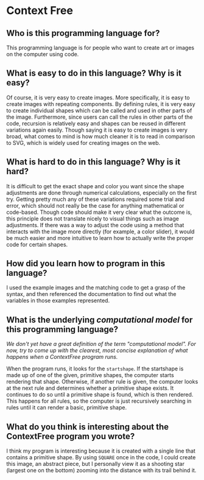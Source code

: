 # Context Free

##  Who is this programming language for?

This programming language is for people who want to create art or 
images on the computer using code. 

## What is easy to do in this language? Why is it easy?

Of course, it is very easy to create images. More specifically, it is easy to 
create images with repeating components.  By defining rules, it is very easy to 
create individual shapes which can be called and used in other parts of the image. 
Furthermore, since users can call the rules in other parts of the code,
recursion is relatively easy and shapes can be reused in different variations 
again easily. Though saying it is easy to create images is very broad, what 
comes to mind is how much cleaner it is to read in comparison to SVG, which is 
widely used for creating images on the web. 

## What is hard to do in this language? Why is it hard?

It is difficult to get the exact shape and color you want since the shape 
adjustments are done through numerical calculations, especially on the first try.
Getting pretty much any of these variations required some trial and error, which
should not really be the case for anything mathematical or code-based.  Though
code should make it very clear what the outcome is, this principle does not 
translate nicely to visual things such as image adjustments. If there was a way 
to adjust the code using a method that interacts with the image more directly 
(for example, a color slider), it would be much easier and more intuitive to 
learn how to actually write the proper code for certain shapes. 

## How did you learn how to program in this language?
I used the example images and the matching code to get a grasp of the 
syntax, and then referenced the documentation to find out what the variables in
those examples represented.

## What is the underlying _computational model_ for this programming language? 
_We don't yet have a great definition of the term "computational model". 
For now, try to come up with the clearest, most concise explanation of what 
happens when a ContextFree program runs._

When the program runs, it looks for the `startshape`.  If the startshape is made
up of one of the given, primitive shapes, the computer starts rendering that
shape.  Otherwise, if another rule is given, the computer looks at the next rule
and determines whether a primitive shape exists. It continues to do so until a 
primitive shape is found, which is then rendered. This happens for all rules,
so the computer is just recursively searching in rules until it can render a 
basic, primitive shape.  


## What do you think is interesting about the ContextFree program you wrote?

I think my program is interesting because it is created with a single line that
contains a primitive shape.  By using `SQUARE` once in the code, I could create
this image, an abstract piece, but I personally view it as a shooting star 
(largest one on the bottom) zooming into the distance with its trail behind it. 
